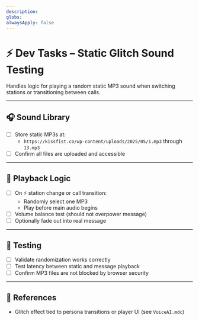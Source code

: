 ```yaml
---
description: 
globs: 
alwaysApply: false
---
```

# ⚡ Dev Tasks – Static Glitch Sound Testing

Handles logic for playing a random static MP3 sound when switching stations or transitioning between calls.

---

## 🎧 Sound Library

- [ ] Store static MP3s at:
  - `https://kissfist.co/wp-content/uploads/2025/05/1.mp3` through `13.mp3`
- [ ] Confirm all files are uploaded and accessible

---

## 🔁 Playback Logic

- [ ] On ⚡ station change or call transition:
  - Randomly select one MP3
  - Play before main audio begins
- [ ] Volume balance test (should not overpower message)
- [ ] Optionally fade out into real message

---

## 🧪 Testing

- [ ] Validate randomization works correctly
- [ ] Test latency between static and message playback
- [ ] Confirm MP3 files are not blocked by browser security

---

## 🧠 References

- Glitch effect tied to persona transitions or player UI (see `VoiceAI.mdc`)
